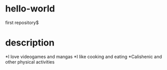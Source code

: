 # hello-world
first repository$

# description
*I love videogames and mangas
*I like cooking and eating
*Calishenic and other physical activities

